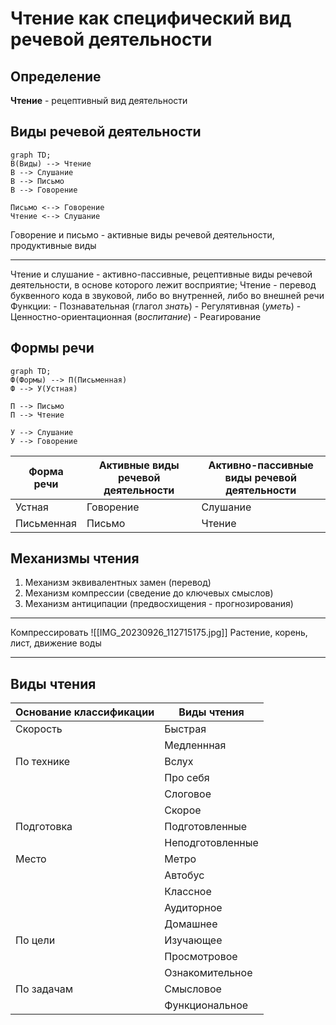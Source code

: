 # Чтение как специфический вид речевой деятельности

## Определение
**Чтение** - рецептивный вид деятельности

## Виды речевой деятельности
```mermaid
graph TD;
В(Виды) --> Чтение
В --> Слушание
В --> Письмо
В --> Говорение

Письмо <--> Говорение
Чтение <--> Слушание
```
Говорение и письмо - активные виды речевой деятельности, продуктивные виды
***
Чтение и слушание - активно-пассивные, рецептивные виды речевой деятельности, в основе которого лежит восприятие; 
	Чтение - перевод буквенного кода в звуковой, либо во внутренней, либо во внешней речи
		Функции: 
			- Познавательная (глагол *знать*)
			- Регулятивная (*уметь*)
			- Ценностно-ориентационная (*воспитание*)
			- Реагирование

## Формы речи
```mermaid
graph TD;
Ф(Формы) --> П(Письменная)
Ф --> У(Устная)

П --> Письмо
П --> Чтение

У --> Слушание
У --> Говорение
```

| Форма речи | Активные виды речевой деятельности | Активно-пассивные виды речевой деятельности |
|------------|------------------------------------|---------------------------------------------|
| Устная     | Говорение                          | Слушание                                    |
| Письменная | Письмо                             | Чтение                                      |

## Механизмы чтения
1. Механизм эквивалентных замен (перевод)
2. Механизм компрессии (сведение до ключевых смыслов)
3. Механизм антиципации (предвосхищения - прогнозирования)
***
Компрессировать ![[IMG_20230926_112715175.jpg]]
Растение, корень, лист, движение воды
***

## Виды чтения
| Основание классификации | Виды чтения      |
|-------------------------|------------------|
| Скорость                | Быстрая          |
|                         | Медленнная       |
| По технике              | Вслух            |
|                         | Про себя         |
|                         | Слоговое         |
|                         | Скорое           |
| Подготовка              | Подготовленные   |
|                         | Неподготовленные |
| Место                   | Метро            |
|                         | Автобус          |
|                         | Классное         |
|                         | Аудиторное       |
|                         | Домашнее         |
| По цели                 | Изучающее        |
|                         | Просмотровое     |
|                         | Ознакомительное  |
| По задачам              | Смысловое        |
|                         | Функциональное   |
